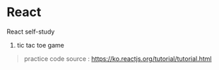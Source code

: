 # React
React self-study 

1. tic tac toe game

>practice code 
>source : https://ko.reactjs.org/tutorial/tutorial.html
